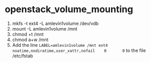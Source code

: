 # openstack_volume_mounting

1) mkfs -t ext4 -L amlevin1volume /dev/vdb
2) mount -L amlevin1volume /mnt
3) chmod +t /mnt
4) chmod a+w /mnt
5) Add the line `LABEL=amlevin1volume /mnt ext4 noatime,nodiratime,user_xattr,nofail    0       0` to the file /etc/fstab
